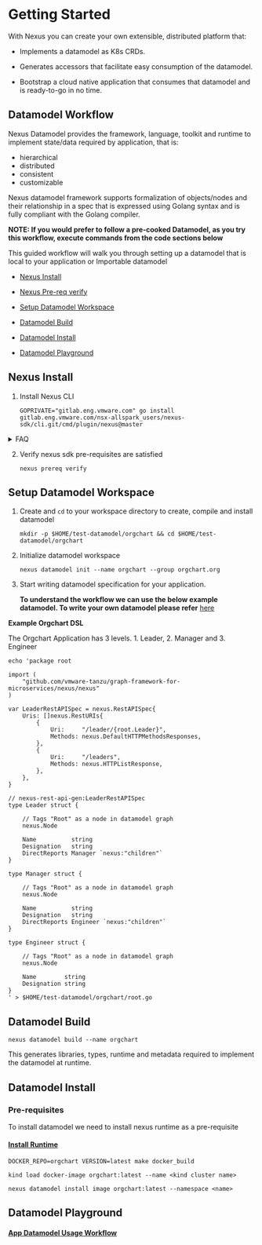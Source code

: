 # Getting Started

With Nexus you can create your own extensible, distributed platform that:

* Implements a datamodel as K8s CRDs.

* Generates accessors that facilitate easy consumption of the datamodel.

* Bootstrap a cloud native application that consumes that datamodel and is ready-to-go in no time.


## Datamodel Workflow

Nexus Datamodel provides the framework, language, toolkit and runtime to implement state/data required by application, that is:

* hierarchical
* distributed
* consistent
* customizable

Nexus datamodel framework supports formalization of objects/nodes and their relationship in a spec that is expressed using Golang syntax and is fully compliant with the Golang compiler.

**NOTE: If you would prefer to follow a pre-cooked Datamodel, as you try this workflow, execute commands from the code sections below** 

This guided workflow will walk you through setting up a datamodel that is local to your application or Importable datamodel

* [Nexus Install](DatamodelWorkflow.md#nexus-install)

* [Nexus Pre-req verify](DatamodelWorkflow.md#nexus-pre-req-verify)

* [Setup Datamodel Workspace](DatamodelWorkflow.md#setup-datamodel-workspace)

* [Datamodel Build](DatamodelWorkflow.md#datamodel-build)
  
* [Datamodel Install](DatamodelWorkflow.md#datamodel-install)
  
* [Datamodel Playground](DatamodelWorkflow.md#datamodel-playground)


## Nexus Install

1. Install Nexus CLI
    ```
    GOPRIVATE="gitlab.eng.vmware.com" go install gitlab.eng.vmware.com/nsx-allspark_users/nexus-sdk/cli.git/cmd/plugin/nexus@master
    ```

<details><summary>FAQ</summary>
1. The above command shows unable to connect to gitlab.eng.vmware.com ?

Verify that you have permissions to the repo
            
    git ls-remote git@gitlab.eng.vmware.com:nsx-allspark_users/nexus-sdk/cli.git

Update gitconfig to use ssh instead of https

    git config --global url.git@gitlab.eng.vmware.com:.insteadOf https://gitlab.eng.vmware.com

</details>

2. Verify nexus sdk pre-requisites are satisfied

   ```
   nexus prereq verify
   ```

## Setup Datamodel Workspace

1. Create and `cd` to your workspace directory to create, compile and install datamodel
    ```
    mkdir -p $HOME/test-datamodel/orgchart && cd $HOME/test-datamodel/orgchart       
    ```
   
     
1. Initialize datamodel workspace
    ```
    nexus datamodel init --name orgchart --group orgchart.org
    ```

1. Start writing datamodel specification for your application.
   
   **To understand the workflow we can use the below example datamodel. To write your own datamodel please refer** [here](../../compiler/DSL.md)
   
**Example Orgchart DSL**

   The Orgchart Application has 3 levels. 1. Leader, 2. Manager and 3. Engineer

```shell
echo 'package root

import (
	"github.com/vmware-tanzu/graph-framework-for-microservices/nexus/nexus"
)

var LeaderRestAPISpec = nexus.RestAPISpec{
	Uris: []nexus.RestURIs{
		{
			Uri:     "/leader/{root.Leader}",
			Methods: nexus.DefaultHTTPMethodsResponses,
		},
		{
			Uri:     "/leaders",
			Methods: nexus.HTTPListResponse,
		},
	},
}

// nexus-rest-api-gen:LeaderRestAPISpec
type Leader struct {

	// Tags "Root" as a node in datamodel graph
	nexus.Node

	Name          string
	Designation   string
	DirectReports Manager `nexus:"children"`
}

type Manager struct {

	// Tags "Root" as a node in datamodel graph
	nexus.Node

	Name          string
	Designation   string
	DirectReports Engineer `nexus:"children"`
}

type Engineer struct {

	// Tags "Root" as a node in datamodel graph
	nexus.Node

	Name        string
	Designation string
}
' > $HOME/test-datamodel/orgchart/root.go
```

## Datamodel Build

   ```
   nexus datamodel build --name orgchart
   ```

This generates libraries, types, runtime and metadata required to implement the datamodel at runtime.


## Datamodel Install

### Pre-requisites
To install datamodel we need to install nexus runtime as a pre-requisite
  
#### [Install Runtime](RuntimeWorkflow.md)


   ```
   DOCKER_REPO=orgchart VERSION=latest make docker_build
   ```

   ```
   kind load docker-image orgchart:latest --name <kind cluster name>
   ```

   ```
   nexus datamodel install image orgchart:latest --namespace <name>
   ```

## Datamodel Playground

#### [App Datamodel Usage Workflow](AppDatamodelUsageWorkflow.md)

